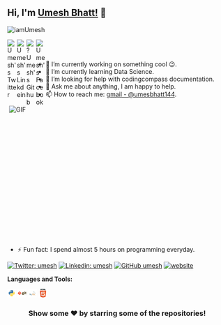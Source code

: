 ## Hi, I'm [Umesh Bhatt!](https://codingcompass.com) 👋

<p align="left"> <img src="https://komarev.com/ghpvc/?username=iamUmesh&label=Views&color=blue&style=plastic" alt="iamUmesh" /> </p>

<a href="https://twitter.com/UmeshBh00953237">
  <img align="left" alt="Umesh's Twitter" width="22px" src="https://cdn.jsdelivr.net/npm/simple-icons@v3/icons/twitter.svg" />
</a>
<a href="https://www.linkedin.com/in/umesh-bhatt-4449001aa/">
  <img align="left" alt="Umesh's Linkdein" width="22px" src="https://cdn.jsdelivr.net/npm/simple-icons@v3/icons/linkedin.svg" />
</a>
<a href="https://github.com/Umeshbhatt144">
  <img align="left" alt="?Umesh's Github" width="22px" src="https://cdn.jsdelivr.net/npm/simple-icons@v3/icons/github.svg" />
</a>
<a href="https://www.facebook.com/vijaydinanath.chauhan.750331">
  <img align="left" alt="Umesh's Facebook" width="22px" src="https://cdn.jsdelivr.net/npm/simple-icons@v3/icons/facebook.svg" />
</a>

<br/>
<img align="right" alt="GIF" src="https://github.com/abhisheknaiidu/abhisheknaiidu/raw/master/code.gif?raw=true" width="500" height="320" style="max-width:100%;">

<br/>



- 🔭 I’m currently working on something cool 😉.
- 🌱 I’m currently learning Data Science.
- 🤔 I’m looking for help with codingcompass documentation.
- 💬 Ask me about anything, I am happy to help.
- 📫 How to reach me: [gmail - @umesbhatt144](https://www.umeshbhatt144@gmail.com).
- ⚡ Fun fact: I spend almost 5 hours on programming everyday.

[![Twitter: umesh](https://img.shields.io/twitter/follow/umesh?style=social)](https://twitter.com/UmeshBh00953237)
[![Linkedin: umesh](https://img.shields.io/badge/-umesh-blue?style=flat-square&logo=Linkedin&logoColor=white&link=https://www.linkedin.com/in/umesh-bhatt-4449001aa/)](https://www.linkedin.com/in/umesh-bhatt-4449001aa/)
[![GitHub umesh](https://img.shields.io/github/followers/umesh?label=follow&style=social)](https://github.com/Umeshbhatt144)
[![website](https://img.shields.io/badge/PortfolioWebsite-codingcompass-2648ff?style=flat-square&logo=google-chrome)](https://cosingcompass.com)


**Languages and Tools:**  

<code><img height="20" src="https://raw.githubusercontent.com/github/explore/80688e429a7d4ef2fca1e82350fe8e3517d3494d/topics/python/python.png"></code>
<code><img height="20" src="https://raw.githubusercontent.com/github/explore/80688e429a7d4ef2fca1e82350fe8e3517d3494d/topics/git/git.png"></code>
<code><img height="20" src="https://raw.githubusercontent.com/github/explore/80688e429a7d4ef2fca1e82350fe8e3517d3494d/topics/mysql/mysql.png"></code>
<code><img height="20" src="https://raw.githubusercontent.com/github/explore/80688e429a7d4ef2fca1e82350fe8e3517d3494d/topics/html/html.png"></code>


<div align="center">

### Show some ❤️ by starring some of the repositories!

</div>

